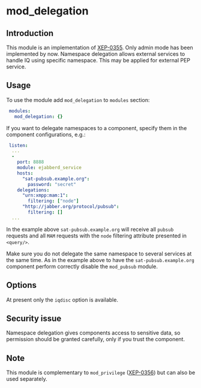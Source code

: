 # mod_delegation

## Introduction
This module is an implementation of [XEP-0355](http://xmpp.org/extensions/xep-0355.html). Only admin mode has been implemented by now. Namespace delegation allows external services to handle IQ using specific namespace. This may be applied for external PEP service.

## Usage
To use the module add `mod_delegation` to `modules` section:

~~~ yaml
 modules:
   mod_delegation: {}
~~~

If you want to delegate namespaces to a component, specify them in the component configurations, e.g.:

~~~ yaml
 listen:
  ...
  -
    port: 8888
    module: ejabberd_service
    hosts:
      "sat-pubsub.example.org":
        password: "secret"
    delegations:
      "urn:xmpp:mam:1":
        filtering: ["node"]
      "http://jabber.org/protocol/pubsub":
        filtering: []
  ...
~~~
In the example above `sat-pubsub.example.org` will receive all `pubsub` requests and all `MAM` requests with the `node` filtering attribute presented in `<query/>`.

Make sure you do not delegate the same namespace to several services at the same time. As in the example above to have the `sat-pubsub.example.org` component perform correctly disable the `mod_pubsub` module.

## Options
At present only the `iqdisc` option is available.

## Security issue
Namespace delegation gives components access to sensitive data, so permission should be granted carefully, only if you trust the component. 

## Note 
This module is complementary to `mod_privilege` ([XEP-0356](http://xmpp.org/extensions/xep-0356.html)) but can also be used separately. 
